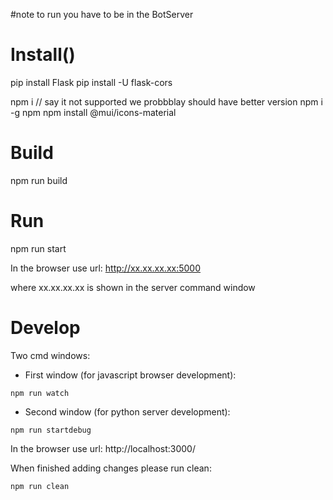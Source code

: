 
#note to run you have to be in the BotServer 

# Install()

pip install Flask
pip install -U flask-cors

npm i // say it not supported we probbblay should have 
better version 
npm i -g npm
npm install @mui/icons-material

# Build

npm run build

# Run

npm run start

In the browser use url: http://xx.xx.xx.xx:5000

where xx.xx.xx.xx is shown in the server command window

# Develop

Two cmd windows:

- First window (for javascript browser development):

`npm run watch`

- Second window (for python server development):

`npm run startdebug`

In the browser use url: http://localhost:3000/

When finished adding changes please run clean:

`npm run clean`

